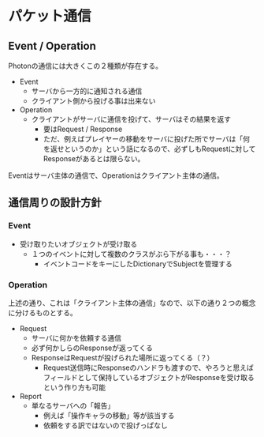 # パケット通信

## Event / Operation

Photonの通信には大きくこの２種類が存在する。  
- Event
  - サーバから一方的に通知される通信
  - クライアント側から投げる事は出来ない
- Operation
  - クライアントがサーバに通信を投げて、サーバはその結果を返す
    - 要はRequest / Response
    - ただ、例えばプレイヤーの移動をサーバに投げた所でサーバは「何を返せというのか」という話になるので、必ずしもRequestに対してResponseがあるとは限らない。

Eventはサーバ主体の通信で、Operationはクライアント主体の通信。  

## 通信周りの設計方針

### Event
- 受け取りたいオブジェクトが受け取る
  - １つのイベントに対して複数のクラスがぶら下がる事も・・・？
    - イベントコードをキーにしたDictionaryでSubjectを管理する

### Operation
上述の通り、これは「クライアント主体の通信」なので、以下の通り２つの概念に分けるものとする。  

- Request
  - サーバに何かを依頼する通信
  - 必ず何かしらのResponseが返ってくる
  - ResponseはRequestが投げられた場所に返ってくる（？）
    - Request送信時にResponseのハンドラも渡すので、やろうと思えばフィールドとして保持しているオブジェクトがResponseを受け取るという作り方も可能
- Report
  - 単なるサーバへの「報告」
    - 例えば「操作キャラの移動」等が該当する
    - 依頼をする訳ではないので投げっぱなし
 